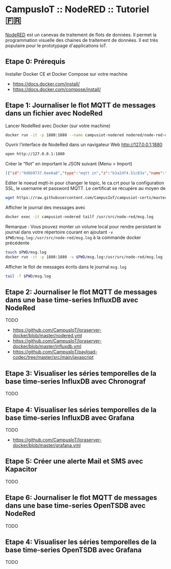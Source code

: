 # CampusIoT :: NodeRED :: Tutoriel :fr:

[NodeRED](https://nodered.org/) est un canevas de traitement de flots de données. Il permet la programmation visuelle des chaines de traitement de données. Il est très populaire pour le prototypage d'applications IoT.

## Etape 0: Prérequis
Installer Docker CE et Docker Compose sur votre machine
* https://docs.docker.com/install/
* https://docs.docker.com/compose/install/

## Etape 1: Journaliser le flot MQTT de messages dans un fichier avec NodeRed
Lancer NodeRed avec Docker (sur votre machine)
```bash
docker run -it -p 1880:1880 --name campusiot-nodered nodered/node-red-docker
```

Ouvrir l’interface de NodeRed dans un navigateur Web http://127.0.0.1:1880
```bash
open http://127.0.0.1:1880
```

Créer le “flot” en important le JSON suivant (Menu > Import)
```json
[{"id":"9d6b9737.6ee6a8","type":"mqtt in","z":"b3a2df4.51c83a","name":"campusiot","topic":"#","qos":"2","broker":"61ca344b.cfb484","x":210,"y":180,"wires":[["7fea5047.da2c5","4ece3642.56654"]]},{"id":"7fea5047.da2c5","type":"debug","z":"b3a2df4.51c83a","name":"","active":true,"tosidebar":true,"console":false,"tostatus":false,"complete":"false","x":510,"y":180,"wires":[]},{"id":"4ece3642.56654","type":"file","z":"b3a2df4.51c83a","name":"msg.log","filename":"msg.log","appendNewline":true,"createDir":true,"overwriteFile":"false","x":500,"y":260,"wires":[[]]},{"id":"61ca344b.cfb484","type":"mqtt-broker","z":"","name":"campusiot","broker":"lora.campusiot.imag.fr","port":"8883","tls":"11b0c2f3.c55f2d","clientid":"","usetls":true,"compatmode":true,"keepalive":"60","cleansession":true,"birthTopic":"","birthQos":"0","birthPayload":"","closeTopic":"","closeQos":"0","closePayload":"","willTopic":"","willQos":"0","willPayload":""},{"id":"11b0c2f3.c55f2d","type":"tls-config","z":"","name":"","cert":"","key":"","ca":"","certname":"","keyname":"","caname":"ca.crt","servername":"","verifyservercert":false}]
```

Editer le noeud mqtt-in pour changer le topic, le ca.crt pour la configuration SSL, le username et password MQTT.
Le certificat se récupère au moyen de 
```bash
wget https://raw.githubusercontent.com/CampusIoT/campusiot-certs/master/mqtt/ca.crt
```

Afficher le journal des messages avec
```bash
docker exec -it campusiot-nodered tailf /usr/src/node-red/msg.log
```

Remarque : Vous pouvez monter un volume local pour rendre persistant le journal dans votre répertoire courant en ajoutant `-v $PWD/msg.log:/usr/src/node-red/msg.log` à la commande docker précédente
```bash
touch $PWD/msg.log
docker run -it -p 1880:1880 -v $PWD/msg.log:/usr/src/node-red/msg.log --name campusiot-nodered nodered/node-red-docker
```
Afficher le flot de messages écrits dans le journal `msg.log`
```bash
tail -f $PWD/msg.log
```
## Etape 2: Journaliser le flot MQTT de messages dans une base time-series InfluxDB avec NodeRed
TODO
* https://github.com/CampusIoT/loraserver-docker/blob/master/nodered.yml
* https://github.com/CampusIoT/loraserver-docker/blob/master/influxdb.yml
* https://github.com/CampusIoT/payload-codec/tree/master/src/main/javascript

## Etape 3: Visualiser les séries temporelles de la base time-series InfluxDB avec Chronograf
TODO

## Etape 4: Visualiser les séries temporelles de la base time-series InfluxDB avec Grafana
TODO
* https://github.com/CampusIoT/loraserver-docker/blob/master/grafana.yml

## Etape 5: Créer une alerte Mail et SMS avec Kapacitor
TODO

## Etape 6: Journaliser le flot MQTT de messages dans une base time-series OpenTSDB avec NodeRed
TODO

## Etape 4: Visualiser les séries temporelles de la base time-series OpenTSDB avec Grafana
TODO

